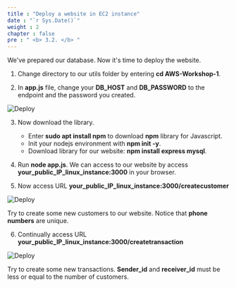 ```yaml
---
title : "Deploy a website in EC2 instance"
date : "`r Sys.Date()`"
weight : 2
chapter : false
pre : " <b> 3.2. </b> "
---
```


We've prepared our database. Now it's time to deploy the website.

1. Change directory to our utils folder by entering **cd AWS-Workshop-1**.

2. In **app.js** file, change your **DB_HOST** and **DB_PASSWORD** to the endpoint and the password you created.

![Deploy](../images/3.deploy/08-sql-change_app_file.png)

3. Now download the library.
    + Enter **sudo apt install npm** to download **npm** library for Javascript.
    + Init your nodejs environment with **npm init -y**.
    + Download library for our website: **npm install express mysql**.

4. Run **node app.js**. We can access to our website by access **your_public_IP_linux_instance:3000** in your browser.

5. Now access URL **your_public_IP_linux_instance:3000/createcustomer**

![Deploy](../images/3.deploy/09-access_website.png)

Try to create some new customers to our website. Notice that **phone numbers** are unique.

6. Continually access URL **your_public_IP_linux_instance:3000/createtransaction**

![Deploy](../images/3.deploy/10-access_website.png)

Try to create some new transactions. **Sender_id** and **receiver_id** must be less or equal to the number of customers.